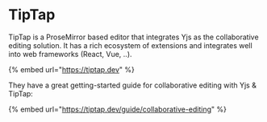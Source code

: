 # TipTap

TipTap is a ProseMirror based editor that integrates Yjs as the collaborative editing solution. It has a rich ecosystem of extensions and integrates well into web frameworks (React, Vue, ..).

{% embed url="https://tiptap.dev" %}

They have a great getting-started guide for collaborative editing with Yjs & TipTap:

{% embed url="https://tiptap.dev/guide/collaborative-editing" %}







